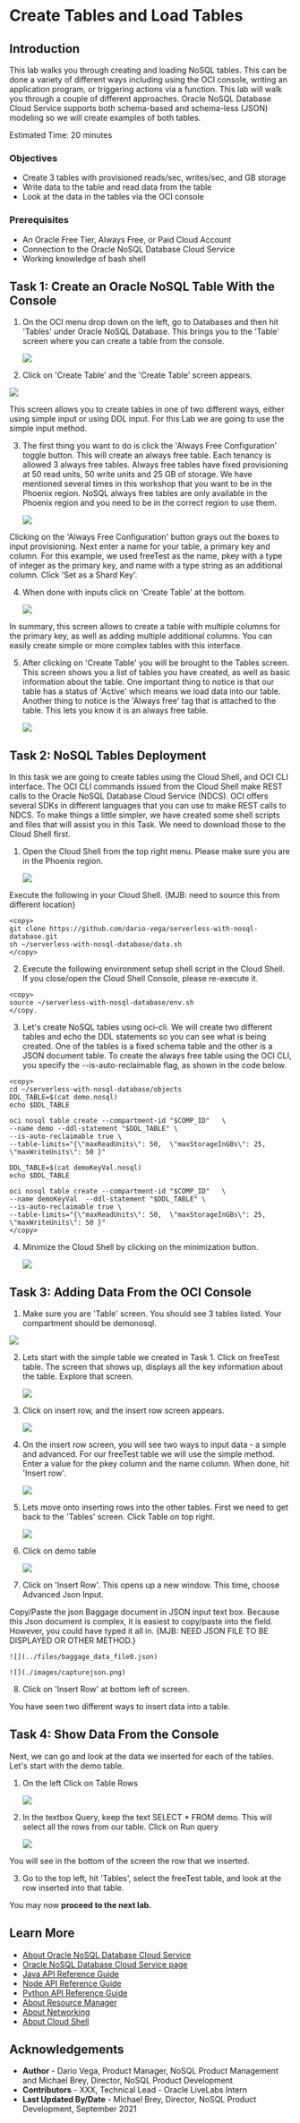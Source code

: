 # Create Tables and Load Tables

## Introduction

This lab walks you through creating and loading NoSQL tables.   This can be done a variety of different ways including using the OCI console, writing an application program, or triggering actions via a function.  This lab will walk you through a couple of different approaches.   Oracle NoSQL Database Cloud Service supports both schema-based and schema-less (JSON) modeling so we will create examples of both tables.

Estimated Time: 20 minutes

### Objectives

* Create 3 tables with provisioned reads/sec, writes/sec, and GB storage
* Write data to the table and read data from the table
* Look at the data in the tables via the OCI console

### Prerequisites

* An Oracle Free Tier, Always Free, or Paid Cloud Account
* Connection to the Oracle NoSQL Database Cloud Service
* Working knowledge of bash shell

## Task 1: Create an Oracle NoSQL Table With the Console

1. On the OCI menu drop down on the left, go to Databases and then hit 'Tables' under Oracle NoSQL Database.  This brings you to the 'Table' screen where you can create a table from the console.

    ![](./images/nosql-tables.png)

2. Click on 'Create Table' and the 'Create Table' screen appears.

  ![](./images/create-tables.png)

  This screen allows you to create tables in one of two different ways, either using simple input or using DDL input.  For this Lab we are going to use the simple input method.  

3. The first thing you want to do is click the 'Always Free Configuration' toggle button.  This will create an always free table.   Each tenancy is allowed 3 always free tables.  Always free tables have fixed provisioning at 50 read units, 50 write units and 25 GB of storage.  We have mentioned several times in this workshop that you want to be in the Phoenix region.  NoSQL always free tables are only available in the Phoenix region and you need to be in the correct region to use them.

    ![](./images/always-free.png)

  Clicking on the 'Always Free Configuration' button grays out the boxes to input provisioning.  Next enter a name for your table, a primary key and column. For this example, we used freeTest as the name, pkey with a type of integer as the primary key, and name with a type string as an additional column.  Click 'Set as a Shard Key'.

4. When done with inputs click on 'Create Table' at the bottom.

   ![](./images/create-myfree-table.png)

  In summary, this screen allows to create a table with multiple columns for the primary key, as well as adding multiple additional columns.  You can easily create simple or more complex tables with this interface.  

5. After clicking on 'Create Table' you will be brought to the Tables screen.  This screen shows you a list of tables you have created, as well as basic information about the table.  One important thing to notice is that our table has a status of 'Active' which means we load data into our table.  Another thing to notice is the 'Always free' tag that is attached to the table.   This lets you know it is an always free table.

    ![](./images/freetest-table.png)


## Task 2: NoSQL Tables Deployment

In this task we are going to create tables using the Cloud Shell, and OCI CLI interface.   The OCI CLI commands issued from the Cloud Shell make REST calls to the Oracle NoSQL Database Cloud Service (NDCS).  OCI offers several SDKs in different languages that you can use to make REST calls to NDCS.   To make things a little simpler, we have created some shell scripts and files that will assist you in this Task.  We need to download those to the Cloud Shell first.

1. Open the Cloud Shell from the top right menu.  Please make sure you are in the Phoenix region.

    ![](./images/cloud-shell-phoenix.png)

  Execute the following in your Cloud Shell. {MJB: need to source this from different location}

  ````
  <copy>
  git clone https://github.com/dario-vega/serverless-with-nosql-database.git
  sh ~/serverless-with-nosql-database/data.sh
  </copy>
  ````

2. Execute the following environment setup shell script in the Cloud Shell. If you close/open the Cloud Shell Console, please re-execute it.

  ```
  <copy>
  source ~/serverless-with-nosql-database/env.sh
  </copy.
  ```

3. Let's create NoSQL tables using oci-cli. We will create two different tables and  echo the DDL statements so you can see what is being created.  One of the tables is a fixed schema table and the other is a JSON document table.  To create the always free table using the OCI CLI, you specify the --is-auto-reclaimable flag, as shown in the code below.

  ```
  <copy>
  cd ~/serverless-with-nosql-database/objects
  DDL_TABLE=$(cat demo.nosql)
  echo $DDL_TABLE

  oci nosql table create --compartment-id "$COMP_ID"   \
  --name demo --ddl-statement "$DDL_TABLE" \
  --is-auto-reclaimable true \
  --table-limits="{\"maxReadUnits\": 50,  \"maxStorageInGBs\": 25,  \"maxWriteUnits\": 50 }"

  DDL_TABLE=$(cat demoKeyVal.nosql)
  echo $DDL_TABLE

  oci nosql table create --compartment-id "$COMP_ID"   \
  --name demoKeyVal  --ddl-statement "$DDL_TABLE" \
  --is-auto-reclaimable true \
  --table-limits="{\"maxReadUnits\": 50,  \"maxStorageInGBs\": 25,  \"maxWriteUnits\": 50 }"
  </copy>
  ```

4. Minimize the Cloud Shell by clicking on the minimization button.

    ![](./images/cloud-shell-small.png)

## Task 3:  Adding Data From the OCI Console

1. Make sure you are 'Table' screen.  You should see 3 tables listed.  Your compartment should be demonosql.

  ![](./images/table-screen.png)

2. Lets start with the simple table we created in Task 1.  Click on freeTest table.  The screen that shows up, displays all the key information about the table.  Explore that screen.

    ![](./images/free-test.png)

3. Click on insert row, and the insert row screen appears.

    ![](./images/insert-row.png)

4. On the insert row screen, you will see two ways to input data - a simple and advanced.   For our freeTest table we will use the simple method.    Enter a value for the pkey column and the name column.  When done, hit 'Insert row'.

    ![](./images/row-inserted.png)

5. Lets move onto inserting rows into the other tables.  First we need to get back to the 'Tables' screen.  Click Table on top right.

    ![](./images/click-tables.png)

6. Click on demo table

    ![](./images/capturenosql.png)

7. Click on 'Insert Row'. This opens up a new window. This time, choose Advanced Json Input.

  Copy/Paste the json Baggage document in JSON input text box.  Because this Json document is complex, it is easiest to copy/paste into the field.  However, you could have typed it all in. {MJB: NEED JSON FILE TO BE DISPLAYED OR OTHER METHOD.}

    ![](../files/baggage_data_file0.json)

    ![](./images/capturejson.png)

8. Click on 'Insert Row' at bottom left of screen.

You have seen two different ways to insert data into a table.  

## Task 4:  Show Data From the Console

Next, we can go and look at the data we inserted for each of the tables.   Let's start with the demo table.
1. On the left Click on Table Rows

    ![](./images/table-row-select.png)

2. In the textbox Query, keep the text SELECT * FROM demo.  This will select all the rows from our table.  Click on Run query

    ![](./images/run-query.png)

  You will see in the bottom of the screen the row that we inserted.

3. Go to the top left, hit 'Tables', select the freeTest table, and look at the row inserted into that table.

You may now **proceed to the next lab.**

## Learn More

* [About Oracle NoSQL Database Cloud Service](https://docs.oracle.com/pls/topic/lookup?ctx=cloud&id=CSNSD-GUID-88373C12-018E-4628-B241-2DFCB7B16DE8)
* [Oracle NoSQL Database Cloud Service page](https://cloud.oracle.com/en_US/nosql)
* [Java API Reference Guide](https://docs.oracle.com/en/cloud/paas/nosql-cloud/csnjv/index.html)
* [Node API Reference Guide](https://oracle.github.io/nosql-node-sdk/)
* [Python API Reference Guide](https://nosql-python-sdk.readthedocs.io/en/latest/index.html)
* [About Resource Manager](https://docs.oracle.com/en-us/iaas/Content/ResourceManager/Concepts/resourcemanager.htm)
* [About Networking](https://docs.oracle.com/en-us/iaas/Content/Network/Concepts/overview.htm)
* [About Cloud Shell](https://docs.oracle.com/en-us/iaas/Content/API/Concepts/cloudshellintro.htm)


## Acknowledgements
* **Author** - Dario Vega, Product Manager, NoSQL Product Management and Michael Brey, Director, NoSQL Product Development
* **Contributors** - XXX, Technical Lead - Oracle LiveLabs Intern
* **Last Updated By/Date** - Michael Brey, Director, NoSQL Product Development, September 2021
